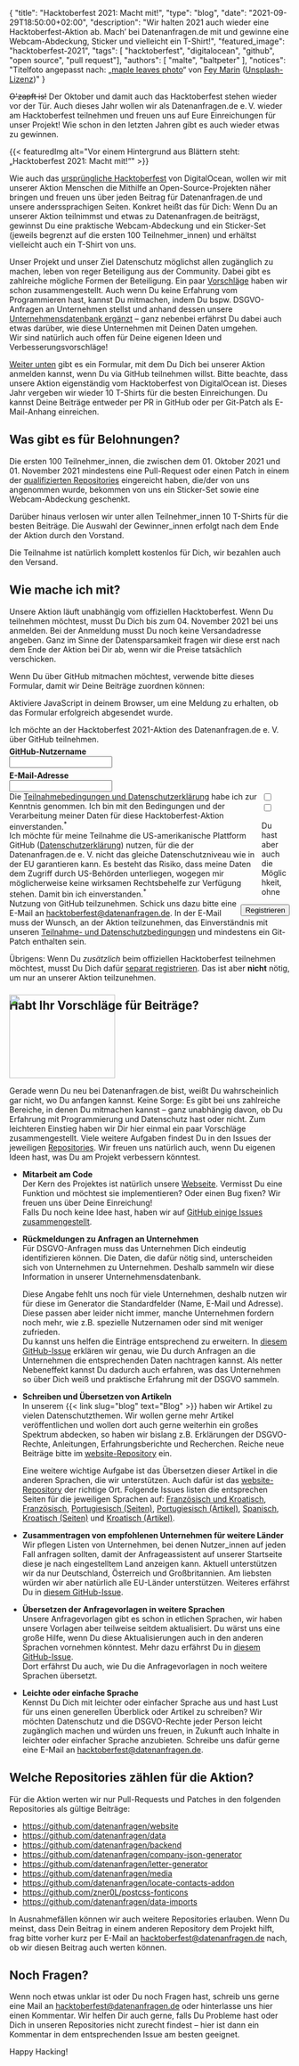 {
    "title": "Hacktoberfest 2021: Macht mit!",
    "type": "blog",
    "date": "2021-09-29T18:50:00+02:00",
    "description": "Wir halten 2021 auch wieder eine Hacktoberfest-Aktion ab. Mach’ bei Datenanfragen.de mit und gewinne eine Webcam-Abdeckung, Sticker und vielleicht ein T-Shirt!",
    "featured_image": "hacktoberfest-2021",
    "tags": [ "hacktoberfest", "digitalocean", "github", "open source", "pull request"],
    "authors": [ "malte", "baltpeter" ],
    "notices": "Titelfoto angepasst nach: „[maple leaves photo](https://unsplash.com/photos/Pu-en3ew8wY)“ von [Fey Marin](https://unsplash.com/@feymarin) ([Unsplash-Lizenz](https://unsplash.com/license))"
}

~~O'zapft is!~~ Der Oktober und damit auch das Hacktoberfest stehen wieder vor der Tür. Auch dieses Jahr wollen wir als Datenanfragen.de e.&thinsp;V. wieder am Hacktoberfest teilnehmen und freuen uns auf Eure Einreichungen für unser Projekt! Wie schon in den letzten Jahren gibt es auch wieder etwas zu gewinnen.

{{< featuredImg alt="Vor einem Hintergrund aus Blättern steht: „Hacktoberfest 2021: Macht mit!“" >}}

Wie auch das [ursprüngliche Hacktoberfest](https://hacktoberfest.digitalocean.com/) von DigitalOcean, wollen wir mit unserer Aktion Menschen die Mithilfe an Open-Source-Projekten näher bringen und freuen uns über jeden Beitrag für Datenanfragen.de und unsere anderssprachigen Seiten. Konkret heißt das für Dich: Wenn Du an unserer Aktion teilnimmst und etwas zu Datenanfragen.de beiträgst, gewinnst Du eine praktische Webcam-Abdeckung und ein Sticker-Set (jeweils begrenzt auf die ersten 100 Teilnehmer_innen) und erhältst vielleicht auch ein T-Shirt von uns.

Unser Projekt und unser Ziel Datenschutz möglichst allen zugänglich zu machen, leben von reger Beteiligung aus der Community. Dabei gibt es zahlreiche mögliche Formen der Beteiligung. Ein paar [Vorschläge](#contrib-ideas) haben wir schon zusammengestellt. Auch wenn Du keine Erfahrung vom Programmieren hast, kannst Du mitmachen, indem Du bspw. DSGVO-Anfragen an Unternehmen stellst und anhand dessen unsere [Unternehmensdatenbank ergänzt](https://github.com/datenanfragen/data/issues/720) – ganz nebenbei erfährst Du dabei auch etwas darüber, wie diese Unternehmen mit Deinen Daten umgehen.  
Wir sind natürlich auch offen für Deine eigenen Ideen und Verbesserungsvorschläge!

[Weiter unten](#registration-form) gibt es ein Formular, mit dem Du Dich bei unserer Aktion anmelden kannst, wenn Du via GitHub teilnehmen willst. Bitte beachte, dass unsere Aktion eigenständig vom Hacktoberfest von DigitalOcean ist. Dieses Jahr vergeben wir wieder 10 T-Shirts für die besten Einreichungen. Du kannst Deine Beiträge entweder per PR in GitHub oder per Git-Patch als E-Mail-Anhang einreichen.

## Was gibt es für Belohnungen?

Die ersten 100 Teilnehmer_innen, die zwischen dem 01. Oktober 2021 und 01. November 2021 mindestens eine Pull-Request oder einen Patch in einem der [qualifizierten Repositories](#repos) eingereicht haben, die/der von uns angenommen wurde, bekommen von uns ein Sticker-Set sowie eine Webcam-Abdeckung geschenkt.

Darüber hinaus verlosen wir unter allen Teilnehmer_innen 10 T-Shirts für die besten Beiträge. Die Auswahl der Gewinner_innen erfolgt nach dem Ende der Aktion durch den Vorstand.

Die Teilnahme ist natürlich komplett kostenlos für Dich, wir bezahlen auch den Versand.

<a id="registration-form"></a>

## Wie mache ich mit?

Unsere Aktion läuft unabhängig vom offiziellen Hacktoberfest. Wenn Du teilnehmen möchtest, musst Du Dich bis zum 04. November 2021 bei uns anmelden. Bei der Anmeldung musst Du noch keine Versandadresse angeben. Ganz im Sinne der Datensparsamkeit fragen wir diese erst nach dem Ende der Aktion bei Dir ab, wenn wir die Preise tatsächlich verschicken.

Wenn Du über GitHub mitmachen möchtest, verwende bitte dieses Formular, damit wir Deine Beiträge zuordnen können:

<noscript><div class="box box-info">Aktiviere JavaScript in deinem Browser, um eine Meldung zu erhalten, ob das Formular erfolgreich abgesendet wurde.</div></noscript>
<div class="box form-group" style="max-width: 600px; margin: auto;">
<form action="https://backend.datenanfragen.de/hacktoberfest" method="POST">
Ich möchte an der Hacktoberfest 2021-Aktion des Datenanfragen.de e.&nbsp;V. über GitHub teilnehmen.
<div class="clearfix" style="margin-bottom: 5px;"></div>
<!-- Pattern adapted after: https://github.com/shinnn/github-username-regex/blob/0794566cc10e8c5a0e562823f8f8e99fa044e5f4/index.js#L1 -->
<label><div class="col40"><strong>GitHub-Nutzername</strong></div><div class="col60"><input type="text" pattern="^@?[a-zA-Z\d](?:[a-zA-Z\d]|-(?=[a-zA-Z\d])){0,38}$" name="github_user" class="form-element" required></label></div>
<div class="clearfix" style="margin-bottom: 5px;"></div>
<label><div class="col40"><strong>E-Mail-Adresse</strong></div><div class="col60"><input type="email" name="email" class="form-element" required></label></div>
<div class="clearfix"></div>
<div class="form-group"><input type="checkbox" id="accept_terms" name="accept_terms" class="form-element" required><label for="accept_terms"><div style="float: left; width: 90%;">Die <a href="https://static.dacdn.de/docs/bedingungen-hacktoberfest-2021.pdf">Teilnahmebedingungen und Datenschutzerklärung</a> habe ich zur Kenntnis genommen. Ich bin mit den Bedingungen und der Verarbeitung meiner Daten für diese Hacktoberfest-Aktion einverstanden.<sup class="color-teal-700">*</sup></div></label></div>
<div class="form-group"><input type="checkbox" id="accept_us_transfers" name="accept_us_transfers" class="form-element" required><label for="accept_us_transfers"><div style="float: left; width: 90%;">Ich möchte für meine Teilnahme die US-amerikanische Plattform GitHub (<a href="https://docs.github.com/de/github/site-policy/github-privacy-statement">Datenschutzerklärung</a>) nutzen, für die der Datenanfragen.de e.&nbsp;V. nicht das gleiche Datenschutzniveau wie in der EU garantieren kann. Es besteht das Risiko, dass meine Daten dem Zugriff durch US-Behörden unterliegen, wogegen mir möglicherweise keine wirksamen Rechtsbehelfe zur Verfügung stehen. Damit bin ich einverstanden.<sup class="color-teal-700">*</sup></div></label></div>
<input type="hidden" name="language" value="de">
<input type="hidden" name="year" value="2021">
<div style="float: right; margin-top: 10px;"><input class="button button-primary" type="submit" value="Registrieren"></label></div>
<div class="clearfix"></div>
</form>
</div>

Du hast aber auch die Möglichkeit, ohne Nutzung von GitHub teilzunehmen. Schick uns dazu bitte eine E-Mail an <hacktoberfest@datenanfragen.de>. In der E-Mail muss der Wunsch, an der Aktion teilzunehmen, das Einverständnis mit unseren [Teilnahme- und Datenschutzbedingungen](https://static.dacdn.de/docs/bedingungen-hacktoberfest-2021.pdf) und mindestens ein Git-Patch enthalten sein.

Übrigens: Wenn Du _zusätzlich_ beim offiziellen Hacktoberfest teilnehmen möchtest, musst Du Dich dafür [separat registrieren](https://hacktoberfest.digitalocean.com/). Das ist aber **nicht** nötig, um nur an unserer Aktion teilzunehmen.

<a id="contrib-ideas"></a>

## Habt Ihr Vorschläge für Beiträge?  

<img class="offset-image offset-image-right" src="/card-icons/code.svg" height="150px" width="190px" style="height: 150px; margin-right: -100px; margin-top: -50px;" alt="">

Gerade wenn Du neu bei Datenanfragen.de bist, weißt Du wahrscheinlich gar nicht, wo Du anfangen kannst. Keine Sorge: Es gibt bei uns zahlreiche Bereiche, in denen Du mitmachen kannst – ganz unabhängig davon, ob Du Erfahrung mit Programmierung und Datenschutz hast oder nicht. Zum leichteren Einstieg haben wir Dir hier einmal ein paar Vorschläge zusammengestellt. Viele weitere Aufgaben findest Du in den Issues der jeweiligen [Repositories](#repos). Wir freuen uns natürlich auch, wenn Du eigenen Ideen hast, was Du am Projekt verbessern könntest.

* **Mitarbeit am Code**  
  Der Kern des Projektes ist natürlich unsere [Webseite](https://github.com/datenanfragen/website). Vermisst Du eine Funktion und möchtest sie implementieren? Oder einen Bug fixen? Wir freuen uns über Deine Einreichung!  
  Falls Du noch keine Idee hast, haben wir auf [GitHub einige Issues zusammengestellt](https://github.com/datenanfragen/website/issues).

* **Rückmeldungen zu Anfragen an Unternehmen**  
  Für DSGVO-Anfragen muss das Unternehmen Dich eindeutig identifizieren können. Die Daten, die dafür nötig sind, unterscheiden sich von Unternehmen zu Unternehmen. Deshalb sammeln wir diese Information in unserer Unternehmensdatenbank.

  Diese Angabe fehlt uns noch für viele Unternehmen, deshalb nutzen wir für diese im Generator die Standardfelder (Name, E-Mail und Adresse). Diese passen aber leider nicht immer, manche Unternehmen fordern noch mehr, wie z.B. spezielle Nutzernamen oder sind mit weniger zufrieden.  
  Du kannst uns helfen die Einträge entsprechend zu erweitern. In [diesem GitHub-Issue](https://github.com/datenanfragen/data/issues/720) erklären wir genau, wie Du durch Anfragen an die Unternehmen die entsprechenden Daten nachtragen kannst. Als netter Nebeneffekt kannst Du dadurch auch erfahren, was das Unternehmen so über Dich weiß und praktische Erfahrung mit der DSGVO sammeln.

* **Schreiben und Übersetzen von Artikeln**  
  In unserem {{< link slug="blog" text="Blog" >}} haben wir Artikel zu vielen Datenschutzthemen. Wir wollen gerne mehr Artikel veröffentlichen und wollen dort auch gerne weiterhin ein großes Spektrum abdecken, so haben wir bislang z.B. Erklärungen der DSGVO-Rechte, Anleitungen, Erfahrungsberichte und Recherchen. Reiche neue Beiträge bitte im [website-Repository](https://github.com/datenanfragen/website) ein.

  Eine weitere wichtige Aufgabe ist das Übersetzen dieser Artikel in die anderen Sprachen, die wir unterstützen. Auch dafür ist das [website-Repository](https://github.com/datenanfragen/website) der richtige Ort. Folgende Issues listen die entsprechen Seiten für die jeweiligen Sprachen auf: [Französisch und Kroatisch](https://github.com/datenanfragen/website/issues/489), [Französisch](https://github.com/datenanfragen/website/issues/457), [Portugiesisch (Seiten)](https://github.com/datenanfragen/website/issues/455), [Portugiesisch (Artikel)](https://github.com/datenanfragen/website/issues/456), [Spanisch](https://github.com/datenanfragen/website/issues/695), [Kroatisch (Seiten)](https://github.com/datenanfragen/website/issues/697) und [Kroatisch (Artikel)](https://github.com/datenanfragen/website/issues/696).

* **Zusammentragen von empfohlenen Unternehmen für weitere Länder**  
  Wir pflegen Listen von Unternehmen, bei denen Nutzer_innen auf jeden Fall anfragen sollten, damit der Anfrageassistent auf unserer Startseite diese je nach eingestelltem Land anzeigen kann. Aktuell unterstützen wir da nur Deutschland, Österreich und Großbritannien. Am liebsten würden wir aber natürlich alle EU-Länder unterstützen. Weiteres erfährst Du in [diesem GitHub-Issue](https://github.com/datenanfragen/data/issues/230).

* **Übersetzen der Anfragevorlagen in weitere Sprachen**  
  Unsere Anfragevorlagen gibt es schon in etlichen Sprachen, wir haben unsere Vorlagen aber teilweise seitdem aktualisiert. Du wärst uns eine große Hilfe, wenn Du diese Aktualisierungen auch in den anderen Sprachen vornehmen könntest. Mehr dazu erfährst Du in [diesem GitHub-Issue](https://github.com/datenanfragen/data/issues/229).  
  Dort erfährst Du auch, wie Du die Anfragevorlagen in noch weitere Sprachen übersetzt.

* **Leichte oder einfache Sprache**  
  Kennst Du Dich mit leichter oder einfacher Sprache aus und hast Lust für uns einen generellen Überblick oder Artikel zu schreiben? Wir möchten Datenschutz und die DSGVO-Rechte jeder Person leicht zugänglich machen und würden uns freuen, in Zukunft auch Inhalte in leichter oder einfacher Sprache anzubieten. Schreibe uns dafür gerne eine E-Mail an <hacktoberfest@datenanfragen.de>.

<a id="repos"></a>

## Welche Repositories zählen für die Aktion?

Für die Aktion werten wir nur Pull-Requests und Patches in den folgenden Repositories als gültige Beiträge:

* <https://github.com/datenanfragen/website>
* <https://github.com/datenanfragen/data>
* <https://github.com/datenanfragen/backend>
* <https://github.com/datenanfragen/company-json-generator>
* <https://github.com/datenanfragen/letter-generator>
* <https://github.com/datenanfragen/media>
* <https://github.com/datenanfragen/locate-contacts-addon>
* <https://github.com/zner0L/postcss-fonticons>
* <https://github.com/datenanfragen/data-imports>

In Ausnahmefällen können wir auch weitere Repositories erlauben. Wenn Du meinst, dass Dein Beitrag in einem anderen Repository dem Projekt hilft, frag bitte vorher kurz per E-Mail an <hacktoberfest@datenanfragen.de> nach, ob wir diesen Beitrag auch werten können.

## Noch Fragen?

Wenn noch etwas unklar ist oder Du noch Fragen hast, schreib uns gerne eine Mail an <hacktoberfest@datenanfragen.de> oder hinterlasse uns hier einen Kommentar. Wir helfen Dir auch gerne, falls Du Probleme hast oder Dich in unseren Repositories nicht zurecht findest – hier ist dann ein Kommentar in dem entsprechenden Issue am besten geeignet.

Happy Hacking!

<script>
window.addEventListener('load', function() {
  if (PARAMETERS.error) {
    if (PARAMETERS.error === 'validation') alert('Die Anmeldedaten, die Du angegeben hast, waren leider nicht korrekt. Bitte versuche es erneut.');
    else if (PARAMETERS.error === 'server') alert('Bei der Registrierung ist leider ein Fehler auf unserer Seite aufgetreten. Bitte versuche es später erneut oder wende Dich über hacktoberfest@datenanfragen.de an uns.');
    else if (PARAMETERS.error === 'duplicate') alert('Diese GitHub-Nutzer_in oder diese E-Mail-Adresse ist bereits registriert. Das warst nicht Du? Bitte wende Dich über hacktoberfest@datenanfragen.de an uns.');
    else if (PARAMETERS.error === 'expired') alert('Die Anmeldefrist ist leider schon abgelaufen.');
  }
  else if (PARAMETERS.success === '1') alert('Deine Registrierung wurde erfolgreich bearbeitet. Du solltest gleich eine Bestätigung per E-Mail erhalten.');
});
</script>
